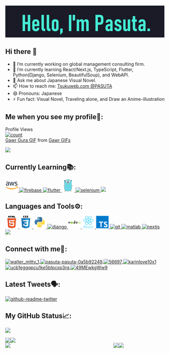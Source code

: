 <!--
**pasuta-jp/pasuta-jp** is a ✨ _special_ ✨ repository because its `README.md` (this file) appears on your GitHub profile.

Here are some ideas to get you started:-->

[![image](https://github.com/pasuta-jp/pasuta-jp/blob/main/icon/name.png)](https://github.com/pasuta-jp)
## Hi there 👋

- 🔭 I’m currently working on global management consulting firm.
- 🌱 I’m currently learning React/Next.js, TypeScript, Flutter, Python(Django, Selenium, BeautifulSoup), and WebAPI.
- 💬 Ask me about Japanese Visual Novel.
- 📫 How to reach me: [Tsukuweb.com @PASUTA](https://tsukuweb.com/member)
- 😄 Pronouns: Japanese
- ⚡ Fun fact: Visual Novel, Traveling alone, and Draw an Anime-illustration
## Me when you see my profile👀:

<p align="left">
   <!--<a href="https://github.com/pasuta-jp" target="_blank" rel="noreferrer">
      <img align="left" src="https://komarev.com/ghpvc/?username=pasuta-jp" />
   </a>-->
      <a>Profile Views</a> <br>
      <a href="https://count.getloli.com/" target="_blank" rel="noreferrer">
      <img src="https://count.getloli.com/get/@pasuta-jp?theme=moebooru" alt="count" />
   </a>
   <br>
   <a href="https://tenor.com/view/gawr-gura-dudul-excited-gif-23378301">Gawr Gura GIF</a> from 
   <a href="https://tenor.com/search/gawr-gifs">Gawr GIFs</a>   
</p>
<p align="left">
   <a href="https://tenor.com/view/gawr-gura-dudul-excited-gif-23378301" target="_blank" rel="noreferrer">
      <img src="https://media.tenor.com/UY8XkRHVpMEAAAAC/gawr-gura.gif"/>
   </a>
</p>

<h2 align="left">Currently Learning📚:</h2>
<p align="left"> 
   <a href="https://aws.amazon.com" target="_blank" rel="noreferrer"> 
      <img src="https://raw.githubusercontent.com/devicons/devicon/master/icons/amazonwebservices/amazonwebservices-original-wordmark.svg" alt="aws" width="40" height="40"/> 
   </a> 
   <a href="https://firebase.google.com/" target="_blank" rel="noreferrer"> 
      <img src="https://www.vectorlogo.zone/logos/firebase/firebase-icon.svg" alt="firebase" width="40" height="40"/> 
   </a> 
   <a href="https://flutter.dev" target="_blank" rel="noreferrer"> 
      <img src="https://www.vectorlogo.zone/logos/flutterio/flutterio-icon.svg" alt="flutter" width="40" height="40"/> 
   </a> 
   <a href="https://golang.org" target="_blank" rel="noreferrer"> 
      <img src="https://raw.githubusercontent.com/devicons/devicon/master/icons/go/go-original.svg" alt="go" width="40" height="40"/> 
   </a> 
   <a href="https://www.selenium.dev" target="_blank" rel="noreferrer"> 
      <img src="https://raw.githubusercontent.com/detain/svg-logos/780f25886640cef088af994181646db2f6b1a3f8/svg/selenium-logo.svg" alt="selenium" width="40" height="40"/> 
   </a> 
  <a href="https://skillicons.dev">
    <img src="https://skillicons.dev/icons?i=cloudflare,dart" />
  </a>
</p>

<h2 align="left">Languages and Tools⚙️:</h2>
<p align="left">
  <a href="https://www.w3.org/html/" target="_blank" rel="noreferrer"> 
    <img src="https://raw.githubusercontent.com/devicons/devicon/master/icons/html5/html5-original-wordmark.svg" alt="html5" width="40" height="40"/> 
  </a> 
  <a href="https://www.w3schools.com/css/" target="_blank" rel="noreferrer"> 
    <img src="https://raw.githubusercontent.com/devicons/devicon/master/icons/css3/css3-original-wordmark.svg" alt="css3" width="40" height="40"/>
  </a> 
  <a href="https://www.python.org" target="_blank" rel="noreferrer"> 
    <img src="https://raw.githubusercontent.com/devicons/devicon/master/icons/python/python-original.svg" alt="python" width="40" height="40"/> 
  </a> 
  <a href="https://www.djangoproject.com/" target="_blank" rel="noreferrer"> 
    <img src="https://cdn.worldvectorlogo.com/logos/django.svg" alt="django" width="40" height="40"/> 
  </a> 
  <a href="https://nodejs.org" target="_blank" rel="noreferrer"> 
    <img src="https://raw.githubusercontent.com/devicons/devicon/master/icons/nodejs/nodejs-original-wordmark.svg" alt="nodejs" width="40" height="40"/> 
  </a> 
  <a href="https://reactjs.org/" target="_blank" rel="noreferrer"> 
    <img src="https://raw.githubusercontent.com/devicons/devicon/master/icons/react/react-original-wordmark.svg" alt="react" width="40" height="40"/> 
  </a> 
  <a href="https://www.typescriptlang.org/" target="_blank" rel="noreferrer"> 
    <img src="https://raw.githubusercontent.com/devicons/devicon/master/icons/typescript/typescript-original.svg" alt="typescript" width="40" height="40"/> 
  </a> 
    <a href="https://git-scm.com/" target="_blank" rel="noreferrer"> 
    <img src="https://www.vectorlogo.zone/logos/git-scm/git-scm-icon.svg" alt="git" width="40" height="40"/> 
  </a> 
  <a href="https://www.mathworks.com/" target="_blank" rel="noreferrer"> 
    <img src="https://upload.wikimedia.org/wikipedia/commons/2/21/Matlab_Logo.png" alt="matlab" width="40" height="40"/> 
  </a> 
  <a href="https://nextjs.org/" target="_blank" rel="noreferrer"> 
    <img src="https://cdn.worldvectorlogo.com/logos/nextjs-2.svg" alt="nextjs" width="40" height="40"/> 
  </a> 
  <a href="https://skillicons.dev">
    <img src="https://skillicons.dev/icons?i=vscode,wordpress" />
  </a>
</p>

<h2 align="left">Connect with me📧:</h2>
<p align="left">
   <a href="https://twitter.com/walter_mitty_1" target="blank">
      <img align="center" src="https://raw.githubusercontent.com/rahuldkjain/github-profile-readme-generator/master/src/images/icons/Social/twitter.svg" alt="walter_mitty_1" height="30" width="40" />
   </a>
   <a href="https://linkedin.com/in/pasuta-pasuta-0a5b92249" target="blank">
      <img align="center" src="https://raw.githubusercontent.com/rahuldkjain/github-profile-readme-generator/master/src/images/icons/Social/linked-in-alt.svg" alt="pasuta-pasuta-0a5b92249" height="30" width="40" />
   </a>
   <a href="https://ja.stackoverflow.com/users/56697/pasuta?tab=profile" target="blank">
      <img align="center" src="https://raw.githubusercontent.com/rahuldkjain/github-profile-readme-generator/master/src/images/icons/Social/stack-overflow.svg" alt="56697" height="30" width="40" />
   </a>
<!--   <a href="https://kaggle.com/akamashunsuke" target="blank">
      <img align="center" src="https://raw.githubusercontent.com/rahuldkjain/github-profile-readme-generator/master/src/images/icons/Social/kaggle.svg" alt="akama.laboratory@gmail.com" height="30" width="40" />
   </a>
   <a href="https://fb.com/akama.shunsuke" target="blank">
      <img align="center" src="https://raw.githubusercontent.com/rahuldkjain/github-profile-readme-generator/master/src/images/icons/Social/facebook.svg" alt="akama.shunsuke" height="30" width="40" />
   </a>-->
   <a href="https://instagram.com/karinlove10x1" target="blank">
      <img align="center" src="https://raw.githubusercontent.com/rahuldkjain/github-profile-readme-generator/master/src/images/icons/Social/instagram.svg" alt="karinlove10x1" height="30" width="40" />
   </a>
   <a href="https://www.youtube.com/c/ucb1eggqpcu1ke5blpcxp3rq" target="blank">
      <img align="center" src="https://raw.githubusercontent.com/rahuldkjain/github-profile-readme-generator/master/src/images/icons/Social/youtube.svg" alt="ucb1eggqpcu1ke5blpcxp3rq" height="30" width="40" />
   </a>
   <a href="https://discord.gg/49MEwkgWw9" target="blank">
      <img align="center" src="https://raw.githubusercontent.com/rahuldkjain/github-profile-readme-generator/master/src/images/icons/Social/discord.svg" alt="49MEwkgWw9" height="30" width="40" />
   </a>
</p>
<h2 align="left">Latest Tweets🗣:</h2>
<p align="left">
   <a href="https://twitter.com/pasuta0001">
      <img src="https://github-readme-twitter.gazf.vercel.app/api?id=pasuta0001&amp;layout=wide" alt="github-readme-twitter">
   </a>
</p>
<h2 align="left">My GitHub Status📈:</h2>

<p align="left">
   <a href="https://github.com/pasuta-jp">
     <img align="left" src="https://github-profile-trophy.vercel.app/?username=pasuta-jp&theme=tokyonight" />
   </a>
</p>
<br>
<p align="left">
   <img align="left" src="http://github-profile-summary-cards.vercel.app/api/cards/profile-details?username=pasuta-jp&theme=tokyonight"/>
</p>
<p align="left">
   <a href="https://github.com/pasuta-jp">
     <img align="left" src="https://github-readme-stats.vercel.app/api?username=pasuta-jp&theme=tokyonight&count_private=true&show_icons=true" width="340"/>
   </a>
   <a href="https://github.com/pasuta-jp">
     <img align="left" src="http://github-readme-streak-stats.herokuapp.com?user=pasuta-jp&theme=tokyonight" width="340"/>
   </a>
</p>
<!--<a href="https://github.com/pasuta-jp">
  <img align="left" src="https://github-readme-stats.vercel.app/api/top-langs/?username=pasuta-jp&theme=tokyonight&count_private=true" height="100"/>
</a>-->
<!--<p align="left">
   <img align="left" src="http://github-profile-summary-cards.vercel.app/api/cards/productive-time?username=pasuta-jp&theme=tokyonight&utcOffset=8" width="60%"/>
</p>-->
<p align="left">
   <img align="left" src="http://github-profile-summary-cards.vercel.app/api/cards/stats?username=pasuta-jp&theme=tokyonight"/>
   <img align="left" src="http://github-profile-summary-cards.vercel.app/api/cards/most-commit-language?username=pasuta-jp&theme=tokyonight"/>
</p>

<!--<p align="left">
   <img align="left" src="https://github-readme-stats.vercel.app/api/top-langs/?username=pasuta-jp&theme=tokyonight&count_private=true"/>
   <img align="left" src="http://github-profile-summary-cards.vercel.app/api/cards/repos-per-language?username=pasuta-jp&theme=tokyonight"/>
</p>-->
